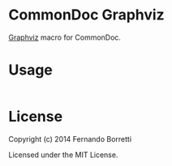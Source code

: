 # CommonDoc Graphviz

[Graphviz][gv] macro for CommonDoc.

[gv]: http://www.graphviz.org/

# Usage

```lisp

```

# License

Copyright (c) 2014 Fernando Borretti

Licensed under the MIT License.
